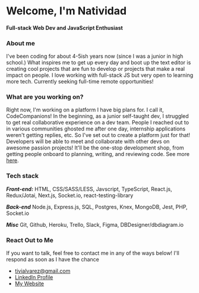 # Welcome, I'm Natividad
#### Full-stack Web Dev and JavaScript Enthusiast

### About me
I've been coding for about 4-5ish years now (since I was a junior in high school.) What inspires me to get up every day and boot up the text editor
is creating cool projects that are fun to develop or projects that make a real impact on people. I love working with full-stack JS but very open to learning more tech. Currently seeking full-time remote opportunities!

### What are you working on?
Right now, I'm working on a platform I have big plans for. I call it, CodeCompanions! In the beginning, as a junior self-taught dev, I struggled to get real collaborative experience on a dev team. People I reached out to in various communities ghosted me after one day, internship applications weren't getting replies, etc. So I've set out to create a platform just for that! Developers will be able to meet and collaborate with other devs on awesome passion projects! It'll be the one-stop development shop, from getting people onboard to planning, writing, and reviewing code. See more [here](https://github.com/nati-alvarez/code-companions-reboot "CodeCompanions repository").

### Tech stack

***Front-end:*** HTML, CSS/SASS/LESS, Javscript, TypeScript, React.js, Redux/Jotai, Next.js, Socket.io, react-testing-library

***Back-end*** Node.js, Express.js, SQL, Postgres, Knex, MongoDB, Jest, PHP, Socket.io

***Misc*** Git, Github, Heroku, Trello, Slack, Figma, DBDesigner/dbdiagram.io

### React Out to Me
If you want to talk, feel free to contact me in any of the ways below! I'll respond as soon as I have the chance

- [tivialvarez@gmail.com](mailto:tivialvarez@gmail.com "My email")
- [LinkedIn Profile](https://linkedin.com/in/natividad-alvarez "My LinkedIn")
- [My Website](https://natividad-alvarez.vercel.app "My website")

